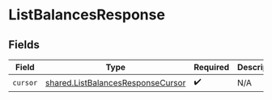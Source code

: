 # ListBalancesResponse


## Fields

| Field                                                                                         | Type                                                                                          | Required                                                                                      | Description                                                                                   |
| --------------------------------------------------------------------------------------------- | --------------------------------------------------------------------------------------------- | --------------------------------------------------------------------------------------------- | --------------------------------------------------------------------------------------------- |
| `cursor`                                                                                      | [shared.ListBalancesResponseCursor](../../../sdk/models/shared/listbalancesresponsecursor.md) | :heavy_check_mark:                                                                            | N/A                                                                                           |